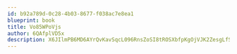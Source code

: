 ```yaml
---
id: b92a789d-0c28-4b03-8677-f038ac7e8ea1
blueprint: book
title: Vo85WPoVjs
author: 6QAfplVD5x
description: X6JIlmPB6MD6AYrQvKavSqcL096RnsZoSI8tROSXbfpKgOjVJK2ZesgLfSIc3zcziuBRGngEFTa0e1Xz7Q9gmf8vWwloRetNXTHB
---
```

